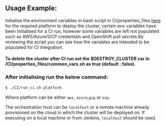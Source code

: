 ## Usage Example:

Initialise the environment variables in bash script in CI/properties_files [here](properties_files/) for the required platform to deploy the cluster, certain env variables have been initialised for a CI run, however some variables are left not populated such as AWS/Azure/GCP credentials and OpenShift pull secrets.By reviewing the script you can see how the variables are intended to be populated for CI integration.
#### To delete the cluster after CI run set the $DESTROY_CLUSTER var in /CI/properties_files/common_vars.sh as true (default : false). 

### After initialising run the below command:
```sh
$ ./CI/run_ci.sh platform
```

Where platform can be either `aws`, `azure`,`gcp` or `osp`.

The orchestration host can be `localhost` or a remote machine already provisioned on the cloud in which the cluster will be deployed on.  If executing on a local machine or from Jenkins, `localhost` should be used.


